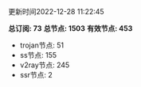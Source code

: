 更新时间2022-12-28 11:22:45

**总订阅: 73**
**总节点: 1503**
**有效节点: 453**
- trojan节点: 51
- ss节点: 155
- v2ray节点: 245
- ssr节点: 2
